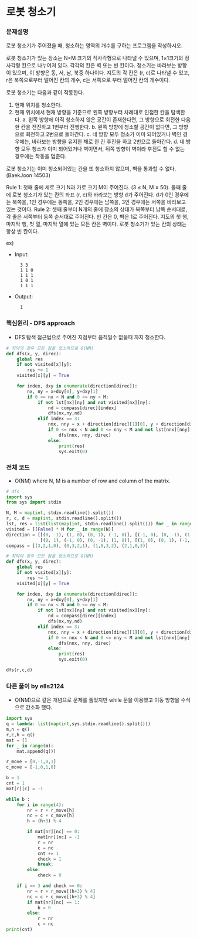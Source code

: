 # 로봇 청소기

### 문제설명

로봇 청소기가 주어졌을 때, 청소하는 영역의 개수를 구하는 프로그램을 작성하시오.

로봇 청소기가 있는 장소는 N×M 크기의 직사각형으로 나타낼 수 있으며, 1×1크기의 정사각형 칸으로 나누어져 있다. 각각의 칸은 벽 또는 빈 칸이다. 청소기는 바라보는 방향이 있으며, 이 방향은 동, 서, 남, 북중 하나이다. 지도의 각 칸은 (r, c)로 나타낼 수 있고, r은 북쪽으로부터 떨어진 칸의 개수, c는 서쪽으로 부터 떨어진 칸의 개수이다.

로봇 청소기는 다음과 같이 작동한다.

1. 현재 위치를 청소한다.
2. 현재 위치에서 현재 방향을 기준으로 왼쪽 방향부터 차례대로 인접한 칸을 탐색한다.
    a. 왼쪽 방향에 아직 청소하지 않은 공간이 존재한다면, 그 방향으로 회전한 다음 한 칸을 전진하고 1번부터 진행한다.
    b. 왼쪽 방향에 청소할 공간이 없다면, 그 방향으로 회전하고 2번으로 돌아간다.
    c. 네 방향 모두 청소가 이미 되어있거나 벽인 경우에는, 바라보는 방향을 유지한 채로 한 칸 후진을 하고 2번으로 돌아간다.
    d. 네 방향 모두 청소가 이미 되어있거나 벽이면서, 뒤쪽 방향이 벽이라 후진도 할 수 없는 경우에는 작동을 멈춘다.

로봇 청소기는 이미 청소되어있는 칸을 또 청소하지 않으며, 벽을 통과할 수 없다. (BaekJoon 14503)

Rule 1: 첫째 줄에 세로 크기 N과 가로 크기 M이 주어진다. (3 ≤ N, M ≤ 50). 둘째 줄에 로봇 청소기가 있는 칸의 좌표 (r, c)와 바라보는 방향 d가 주어진다. d가 0인 경우에는 북쪽을, 1인 경우에는 동쪽을, 2인 경우에는 남쪽을, 3인 경우에는 서쪽을 바라보고 있는 것이다.
Rule 2: 셋째 줄부터 N개의 줄에 장소의 상태가 북쪽부터 남쪽 순서대로, 각 줄은 서쪽부터 동쪽 순서대로 주어진다. 빈 칸은 0, 벽은 1로 주어진다. 지도의 첫 행, 마지막 행, 첫 열, 마지막 열에 있는 모든 칸은 벽이다. 로봇 청소기가 있는 칸의 상태는 항상 빈 칸이다.

ex)
- Input:

        3 3
        1 1 0
        1 1 1
        1 0 1
        1 1 1

- Output:

        1


### 핵심원리 - DFS approach

- DFS 탐색 접근법으로 주어진 지점부터 움직일수 없을때 까지 청소한다.

```python
# 최악의 경우 모든 점을 청소하므로 O(NM)
def dfs(x, y, direc):
    global res
    if not visited[x][y]:
        res += 1
    visited[x][y] = True

    for index, dxy in enumerate(direction[direc]):
        nx, ny = x+dxy[0], y+dxy[1]
        if 0 <= nx < N and 0 <= ny < M:
            if not lst[nx][ny] and not visited[nx][ny]:
                nd = compass[direc][index]
                dfs(nx,ny,nd)
            elif index == 3:
                nnx, nny = x + direction[direc][1][0], y + direction[direc][1][1]
                if 0 <= nnx < N and 0 <= nny < M and not lst[nnx][nny]:
                    dfs(nnx, nny, direc)
                else:
                    print(res)
                    sys.exit(0)
```


### 전체 코드

- O(NM) where N, M is a number of row and column of the matrix.

```python
# dfs
import sys
from sys import stdin

N, M = map(int, stdin.readline().split())
r, c, d = map(int, stdin.readline().split())
lst, res = list(list(map(int, stdin.readline().split())) for _ in range(N)), 0
visited = [[False] * M for _ in range(N)]
direction = [[(0, -1), (1, 0), (0, 1), (-1, 0)], [(-1, 0), (0, -1), (1, 0), (0, 1)],
             [(0, 1), (-1, 0), (0, -1), (1, 0)], [(1, 0), (0, 1), (-1, 0), (0, -1)]]
compass = [(3,2,1,0), (0,3,2,1), (1,0,3,2), (2,1,0,3)]

# 최악의 경우 모든 점을 청소하므로 O(NM)
def dfs(x, y, direc):
    global res
    if not visited[x][y]:
        res += 1
    visited[x][y] = True

    for index, dxy in enumerate(direction[direc]):
        nx, ny = x+dxy[0], y+dxy[1]
        if 0 <= nx < N and 0 <= ny < M:
            if not lst[nx][ny] and not visited[nx][ny]:
                nd = compass[direc][index]
                dfs(nx,ny,nd)
            elif index == 3:
                nnx, nny = x + direction[direc][1][0], y + direction[direc][1][1]
                if 0 <= nnx < N and 0 <= nny < M and not lst[nnx][nny]:
                    dfs(nnx, nny, direc)
                else:
                    print(res)
                    sys.exit(0)

dfs(r,c,d)
```

### 다른 풀이 by ells2124

- O(NM)으로 같은 개념으로 문제를 풀었지만 while 문을 이용했고 이동 방향을 수식으로 간소화 했다.

```python
import sys
q = lambda: list(map(int,sys.stdin.readline().split()))
m,n = q()
r,c,h = q()
mat = []
for _ in range(m):
	mat.append(q())

r_move = [0,-1,0,1]
c_move = [-1,0,1,0]

b = 1
cnt = 1
mat[r][c] = -1

while b :
	for i in range(4):
		nr = r + r_move[h]
		nc = c + c_move[h]
		h = (h+3) % 4

		if mat[nr][nc] == 0:
			mat[nr][nc] = -1
			r = nr
			c = nc
			cnt += 1
			check = 1
			break;
		else:
			check = 0

	if i == 3 and check == 0:
		nr = r + r_move[(h+3) % 4]
		nc = c + c_move[(h+3) % 4]
		if mat[nr][nc] == 1:
			b = 0
		else:
			r = nr
			c = nc
print(cnt)
```
